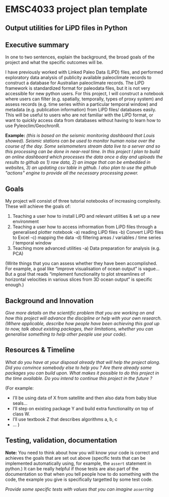 # EMSC4033 project plan template

## Output utilities for LiPD files in Python

## Executive summary

In one to two sentences, explain the background, the broad goals of the project and what the specific outcomes will be.


I have previously worked with Linked Paleo Data (LiPD) files, and performed exploratory data analysis of publicity available paleoclimate records to construct a database for Australian paleoclimate records. The LiPD framework is standardized format for paleodata files, but it is not very accessible for new python users. For this project, I will construct a notebook where users can filter (e.g. spatially, temporally, types of proxy system) and assess records (e.g. time series within a particular temporal window) and metadata (e.g. publication information) from LiPD files/ databases easily. This will be useful to users who are not familiar with the LiPD format, or want to quickly access data from databases without having to learn how to use Pyleoclim/GeochronR.


**Example:** _(this is based on the seismic monitoring dashboard that Louis showed). Seismic stations can be used to monitor human noise over the course of the day. Some seismometers stream data live to a server and so this processing can be done in near-real time. In this project I plan to build an online dashboard which processes the data once a day and uploads the results to github as 1) raw data, 2) an image that can be embedded in websites, 3) an updating csv table in github. I also plan to use the github "actions" engine to provide all the necessary processing power._

## Goals

My project will consist of three tutorial notebooks of increasing complexity. These will achieve the goals of:
1) Teaching a user how to install LiPD and relevant utilities & set up a new environment 
2) Teaching a user how to access infrormation from LiPD files through a generalised plotter notebook
    -a) reading LiPD files 
    -b) Convert LiPD files to Excel
    -c) mapping the data 
    -d) filtering areas / variables / time series / temporal window 
3) Teaching more advanced utilities
    -a) Data preparation for analysis (e.g. PCA)


(Write things that you can assess whether they have been accomplished. For example, a goal like “improve visualisation of ocean output” is vague... But a goal that reads “implement functionality to plot streamlines of horizontal velocities in various slices from 3D ocean output” is specific enough.)

## Background and Innovation  

_Give more details on the scientific problem that you are working on and how this project will advance the discipline or help with your own research.
(Where applicable, describe how people have been achieving this goal up to now, talk about existing packages, their limitations, whether you can generalise something to help other people use your code)._

## Resources & Timeline

_What do you have at your disposal already that will help the project along. Did you convince somebody else to help you ? Are there already some packages you can build upon. What makes it possible to do this project in the time available. Do you intend to continue this project in the future ?_

(For example:
  - I’ll be using data of X from satellite and then also data from baby blue seals…
  - I’ll step on existing package Y and build extra functionality on top of class W.
  - I’ll use textbook Z that describes algorithms a, b, c
  - …
)

## Testing, validation, documentation

**Note:** You need to think about how you will know your code is correct and achieves the goals that are set out above (specific tests that can be implemented automatically using, for example, the `assert` statement in python.)  It can be really helpful if those tests are also part of the documentation so that when you tell people how to do something with the code, the example you give is specifically targetted by some test code.

_Provide some specific tests with values that you can imagine `assert`ing_

